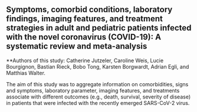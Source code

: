 ## Symptoms, comorbid conditions, laboratory findings, imaging features, and treatment strategies in adult and pediatric patients infected with the novel coronavirus (COVID-19): A systematic review and meta-analysis

**Authors of this study: Catherine Jutzeler, Caroline Weis, Lucie Bourgignon, Bastian Rieck, Bobo Tong, Karsten Borgwardt, Adrian Egli, and Matthias Walter.

 The aim of this study was to aggregate information on comorbidities, signs and symptoms, laboratory parameter, imaging features, and treatments associate with different outcomes (e.g., death, survival, severity of disease) in patients that were infected with the recently emerged SARS-CoV-2 virus.
